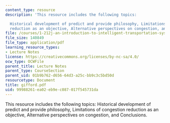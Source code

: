 ```yaml
---
content_type: resource
description: 'This resource includes the following topics:

  Historical development of predict and provide philosophy, Limitations of congestion
  reduction as an objective, Alternative perspectives on congestion, and Conclusions.'
file: /courses/1-212j-an-introduction-to-intelligent-transportation-systems-spring-2005/99988261ea02eb9ec087017f545731da_gifford.pdf
file_size: 140849
file_type: application/pdf
learning_resource_types:
- Lecture Notes
license: https://creativecommons.org/licenses/by-nc-sa/4.0/
ocw_type: OCWFile
parent_title: Lecture Notes
parent_type: CourseSection
parent_uid: 01b9b762-d656-64d3-a25c-bb9c3c5bd50d
resourcetype: Document
title: gifford.pdf
uid: 99988261-ea02-eb9e-c087-017f545731da
---
```

This resource includes the following topics:
Historical development of predict and provide philosophy, Limitations of congestion reduction as an objective, Alternative perspectives on congestion, and Conclusions.